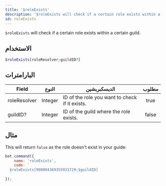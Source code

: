 ```yaml
---
title: '$roleExists'
description: '$roleExists will check if a certain role exists within a certain guild.'
id: roleExists
---
```


`$roleExists` will check if a certain role exists within a certain guild.

## الاستخدام

```php
$roleExists[roleResolver;guildID?]
```

## البارامترات

| Field        | النوع   | الديسكبربشين                                   | مطلوب |
| ------------ | ------- | ---------------------------------------------- |:-----:|
| roleResolver | Integer | ID of the role you want to check if it exists. | true  |
| guildID?     | Integer | ID of the guild where the role exists.         | false |

## مثال

This will return `false` as the role doesn't exist in your guide:

```javascript
bot.command({
    name: 'roleExists',
    code: `
  $roleExists[900004369355931729;$guildID]
  `
});
```